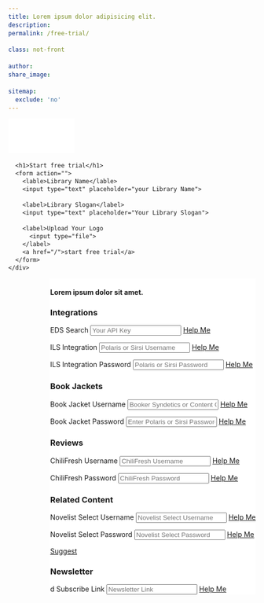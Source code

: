 ```yaml
---
title: Lorem ipsum dolor adipisicing elit.
description:
permalink: /free-trial/

class: not-front

author:
share_image:

sitemap:
  exclude: 'no'
---
```


  <div class="half--page">
    <div class="full--centered">
      <img src="/img/stacks-logo.png" alt="">

      <h1>Start free trial</h1>
      <form action="">
        <lable>Library Name</lable>
        <input type="text" placeholder="your Library Name">

        <label>Library Slogan</label>
        <input type="text" placeholder="Your Library Slogan">

        <label>Upload Your Logo
          <input type="file">
        </label>
        <a href="/">start free trial</a>
      </form>
    </div>
  </div>

  <div class="half--page" style="background: white; float: right;">
    <h4>Lorem ipsum dolor sit amet.</h4>
<h3>Integrations</h3>
<label>EDS Search</label>
<input type="text" placeholder="Your API Key">
<a href="#" data-reveal-id="videoModal"><span class="round label">Help Me</span></a>


<label>ILS Integration</label>
<input type="text" placeholder="Polaris or Sirsi Username">
<a href="#" data-reveal-id="videoModal"><span class="round label">Help Me</span></a>


<label>ILS Integration Password</label>
<input type="text" placeholder="Polaris or Sirsi Password">
<a href="#" data-reveal-id="videoModal"><span class="round label">Help Me</span></a>


<h3>Book Jackets</h3>
<label>Book Jacket Username</label>
<input type="text" placeholder="Booker Syndetics or Content Cafe Username">
<a href="#" data-reveal-id="videoModal"><span class="round label">Help Me</span></a>

<label>Book Jacket Password</label>
<input type="text" placeholder="Enter Polaris or Sirsi Password">
<a href="#" data-reveal-id="videoModal"><span class="round label">Help Me</span></a>




<h3>Reviews</h3>
<label>ChiliFresh Username</label>
<input type="text" placeholder="ChiliFresh Username">
<a href="#" data-reveal-id="videoModal"><span class="round label">Help Me</span></a>

<label>ChiliFresh Password</label>
<input type="text" placeholder="ChiliFresh Password">
<a href="#" data-reveal-id="videoModal"><span class="round label">Help Me</span></a>

<h3>Related Content</h3>
<label>Novelist Select Username</label>
<input type="text" placeholder="Novelist Select Username">
<a href="#" data-reveal-id="videoModal"><span class="round label">Help Me</span></a>


<label>Novelist Select Password</label>
<input type="text" placeholder="Novelist Select Password">
<a href="#" data-reveal-id="videoModal"><span class="round label">Help Me</span></a>
<p class="text-center"><a href="#" class="button">Suggest</a></p>




<h3>Newsletter</h3>d
<label>Subscribe Link</label>        
<input type="text" placeholder="Newsletter Link">
<a href="#" data-reveal-id="videoModal"><span class="round label">Help Me</span></a>

  </div>